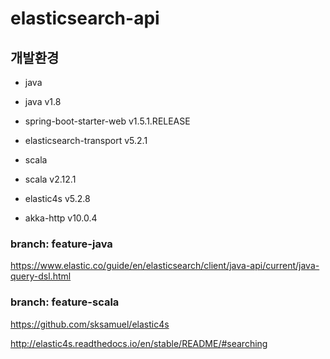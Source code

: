 # elasticsearch-api

## 개발환경

- java
 - java v1.8
 - spring-boot-starter-web v1.5.1.RELEASE
 - elasticsearch-transport v5.2.1

- scala
 - scala v2.12.1
 - elastic4s v5.2.8
 - akka-http v10.0.4

### branch: feature-java

https://www.elastic.co/guide/en/elasticsearch/client/java-api/current/java-query-dsl.html

### branch: feature-scala

https://github.com/sksamuel/elastic4s

http://elastic4s.readthedocs.io/en/stable/README/#searching